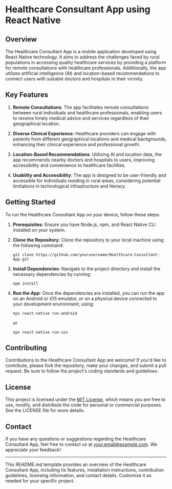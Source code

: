 # Healthcare Consultant App using React Native

## Overview

The Healthcare Consultant App is a mobile application developed using React Native technology. It aims to address the challenges faced by rural populations in accessing quality healthcare services by providing a platform for remote consultations with healthcare professionals. Additionally, the app utilizes artificial intelligence (AI) and location-based recommendations to connect users with suitable doctors and hospitals in their vicinity.

## Key Features

1. **Remote Consultations**: The app facilitates remote consultations between rural individuals and healthcare professionals, enabling users to receive timely medical advice and services regardless of their geographical location.

2. **Diverse Clinical Experience**: Healthcare providers can engage with patients from different geographical locations and medical backgrounds, enhancing their clinical experience and professional growth.

3. **Location-Based Recommendations**: Utilizing AI and location data, the app recommends nearby doctors and hospitals to users, improving accessibility and convenience to healthcare facilities.

4. **Usability and Accessibility**: The app is designed to be user-friendly and accessible for individuals residing in rural areas, considering potential limitations in technological infrastructure and literacy.

## Getting Started

To run the Healthcare Consultant App on your device, follow these steps:

1. **Prerequisites**: Ensure you have Node.js, npm, and React Native CLI installed on your system.

2. **Clone the Repository**: Clone the repository to your local machine using the following command:
   ```
   git clone https://github.com/yourusername/Healthcare-Consultant-App.git
   ```

3. **Install Dependencies**: Navigate to the project directory and install the necessary dependencies by running:
   ```
   npm install
   ```

4. **Run the App**: Once the dependencies are installed, you can run the app on an Android or iOS emulator, or on a physical device connected to your development environment, using:
   ```
   npx react-native run-android
   ```
   or
   ```
   npx react-native run-ios
   ```

## Contributing

Contributions to the Healthcare Consultant App are welcome! If you'd like to contribute, please fork the repository, make your changes, and submit a pull request. Be sure to follow the project's coding standards and guidelines.

## License

This project is licensed under the [MIT License](LICENSE), which means you are free to use, modify, and distribute the code for personal or commercial purposes. See the LICENSE file for more details.

## Contact

If you have any questions or suggestions regarding the Healthcare Consultant App, feel free to contact us at [your.email@example.com](mailto:your.email@example.com). We appreciate your feedback!

---
This README.md template provides an overview of the Healthcare Consultant App, including its features, installation instructions, contribution guidelines, licensing information, and contact details. Customize it as needed for your specific project.
